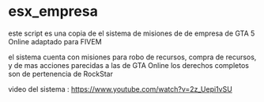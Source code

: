 # esx_empresa


este script es una copia de el sistema de misiones de de empresa de GTA 5 Online
adaptado para FIVEM

el sistema cuenta con misiones para robo de recursos, compra de recursos, y de mas acciones parecidas a las de GTA Online
los derechos completos son de pertenencia de RockStar


video del sistema : https://www.youtube.com/watch?v=2z_Uepi1vSU
